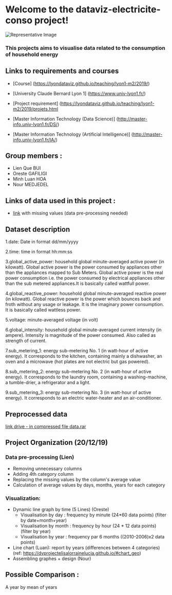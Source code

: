 # Welcome to the dataviz-electricite-conso project!
![Representative Image](dataviz.png)

### This projects aims to visualise data related to the consumption of household energy 

## Links to requirements and courses
- [Course] (https://lyondataviz.github.io/teaching/lyon1-m2/2019/)
- [University Claude Bernard Lyon 1] (https://www.univ-lyon1.fr/)
- [Project requirement] (https://lyondataviz.github.io/teaching/lyon1-m2/2019/projets.html

- [Master Information Technology (Data Science)] (http://master-info.univ-lyon1.fr/DS/)
- [Master Information Technology (Artificial Intelligence)] (http://master-info.univ-lyon1.fr/IA/)

## Group members : 
- Lien Que BUI
- Oreste GAFILIGI
- Minh Luan HOA
- Nour MEDJEDEL

## Links of data used in this project : 
- [link](https://archive.ics.uci.edu/ml/datasets/individual+household+electric+power+consumption) with missing values (data pre-processing needed)

## Dataset description
1.date: Date in format dd/mm/yyyy

2.time: time in format hh:mm:ss

3.global_active_power: household global minute-averaged active power (in kilowatt). Global active power is the power consumed by appliances other than the appliances mapped to Sub Meters. Global active power is the real power consumption i.e. the power consumed by electrical appliances other than the sub metered appliances.It is basically called wattfull power.

4.global_reactive_power: household global minute-averaged reactive power (in kilowatt). Global reactive power is the power which bounces back and froth without any usage or leakage. It is the imaginary power consumption. It is basically called wattless power.

5.voltage: minute-averaged voltage (in volt)

6.global_intensity: household global minute-averaged current intensity (in ampere). Intensity is magnitude of the power consumed. Also called as strength of current.

7.sub_metering_1: energy sub-metering No. 1 (in watt-hour of active energy). It corresponds to the kitchen, containing mainly a dishwasher, an oven and a microwave (hot plates are not electric but gas powered).

8.sub_metering_2: energy sub-metering No. 2 (in watt-hour of active energy). It corresponds to the laundry room, containing a washing-machine, a tumble-drier, a refrigerator and a light.

9.sub_metering_3: energy sub-metering No. 3 (in watt-hour of active energy). It corresponds to an electric water-heater and an air-conditioner.

## Preprocessed data
[link drive - in compressed file data.rar](https://drive.google.com/drive/folders/1DabjyJMGjsyqjZDjEPxz8-r9sdVCDExh)

## Project Organization (20/12/19)

### Data pre-processing (Lien) 
- Removing unnecessary columns
- Adding 4th category column
- Replacing the missing values by the column's average value
- Calculation of average values by days, months, years for each category

### Visualization:  
- Dynamic line graph by time (5 Lines) (Oreste)
  + Visualisation by day : frequency by minute (24*60 data points)  (filter by date+month+year)
  + Visualisation by month  : frequency by hour (24 * 12 data points) (filter by year)  
  + Visualisation by year : frequency par 6 months ((2010-2006)x2 data points) 
- Line chart (Luan): report by years (differences between 4 categories) (ref: https://dvprojectelisalorrainelucia.github.io/#chart_geo)  
- Assembling graphes + design (Nour)

## Possible Comparison :  
A year by mean of years
